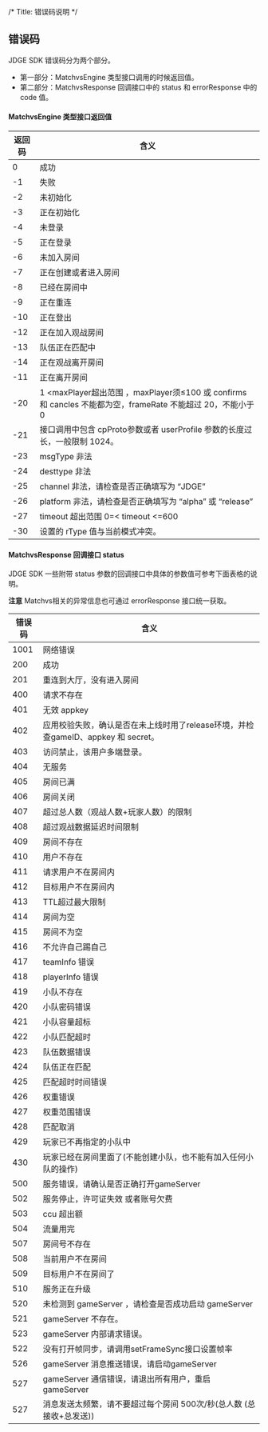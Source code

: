 /*
Title: 错误码说明
*/

## 错误码

JDGE SDK 错误码分为两个部分。

- 第一部分：MatchvsEngine 类型接口调用的时候返回值。
- 第二部分：MatchvsResponse 回调接口中的 status 和 errorResponse 中的 code 值。

#### MatchvsEngine 类型接口返回值

| 返回码 | 含义                                  |
| ------ | ------------------------------------- |
| 0      | 成功                                  |
| -1     | 失败                                  |
| -2     | 未初始化                              |
| -3     | 正在初始化                            |
| -4     | 未登录                                |
| -5     | 正在登录                     |
| -6     | 未加入房间                            |
| -7     | 正在创建或者进入房间                  |
| -8     | 已经在房间中                           |
| -9     | 正在重连 	|
| -10    | 正在登出                                |
| -12    | 正在加入观战房间                    |
| -13    | 队伍正在匹配中                   |
| -14    | 正在观战离开房间                   |
| -11    | 正在离开房间                            |
| -20    | 1 <maxPlayer超出范围 ，maxPlayer须≤100 或 confirms 和 cancles 不能都为空，frameRate 不能超过 20，不能小于0 |
| -21    | 接口调用中包含 cpProto参数或者 userProfile 参数的长度过长，一般限制 1024。 |
| -23    | msgType 非法                           |
| -24    | desttype 非法                          |
| -25    | channel 非法，请检查是否正确填写为 “JDGE”             |
| -26    | platform 非法，请检查是否正确填写为 “alpha” 或 “release” |
| -27    | timeout 超出范围  0=< timeout <=600 |
| -30    | 设置的 rType 值与当前模式冲突。     |



#### MatchvsResponse 回调接口 status

JDGE SDK 一些附带 status 参数的回调接口中具体的参数值可参考下面表格的说明。


**注意** Matchvs相关的异常信息也可通过 errorResponse 接口统一获取。

| 错误码 | 含义                                                         |
| ------ | ------------------------------------------------------------ |
| 1001   | 网络错误                                                     |
| 200    | 成功                                                         |
| 201    | 重连到大厅，没有进入房间                                     |
| 400    | 请求不存在                                                   |
| 401    | 无效 appkey                                                  |
| 402    | 应用校验失败，确认是否在未上线时用了release环境，并检查gameID、appkey 和 secret。 |
| 403    | 访问禁止，该用户多端登录。                                   |
| 404    | 无服务                                                       |
| 405    | 房间已满                                                     |
| 406    | 房间关闭                                                     |
| 407    | 超过总人数（观战人数+玩家人数）的限制                        |
| 408    | 超过观战数据延迟时间限制                                     |
| 409    | 房间不存在                                                   |
| 410    | 用户不存在                                                   |
| 411    | 请求用户不在房间内                                           |
| 412    | 目标用户不在房间内                                           |
| 413    | TTL超过最大限制                                              |
| 414    | 房间为空                                                     |
| 415    | 房间不为空                                                   |
| 416    | 不允许自己踢自己                                             |
| 417    | teamInfo 错误                                             |
| 418    | playerInfo 错误                                           |
| 419    | 小队不存在                                          |
| 420    | 小队密码错误                                          |
| 421    | 小队容量超标                                          |
| 422    | 小队匹配超时                                          |
| 423    | 队伍数据错误                                          |
| 424    | 队伍正在匹配                                |
| 425    | 匹配超时时间错误                               |
| 426    | 权重错误                               |
| 427    | 权重范围错误                              |
| 428    | 匹配取消                              |
| 429    | 玩家已不再指定的小队中                      |
| 430    | 玩家已经在房间里面了(不能创建小队，也不能有加入任何小队的操作) |
| 500    | 服务错误，请确认是否正确打开gameServer                       |
| 502    | 服务停止，许可证失效 或者账号欠费                            |
| 503    | ccu 超出额                                                   |
| 504    | 流量用完                                                     |
| 507    | 房间号不存在                                                 |
| 508    | 当前用户不在房间                                             |
| 509    | 目标用户不在房间了                                           |
| 510    | 服务正在升级                                                 |
| 520    | 未检测到 gameServer ，请检查是否成功启动 gameServer          |
| 521    | gameServer 不存在。                                          |
| 523    | gameServer 内部请求错误。                                    |
| 522    | 没有打开帧同步，请调用setFrameSync接口设置帧率               |
| 526    | gameServer 消息推送错误，请启动gameServer                    |
| 527    | gameServer 通信错误，请退出所有用户，重启gameServer          |
| 527    | 消息发送太频繁，请不要超过每个房间 500次/秒(总人数 (总接收+总发送)) |

